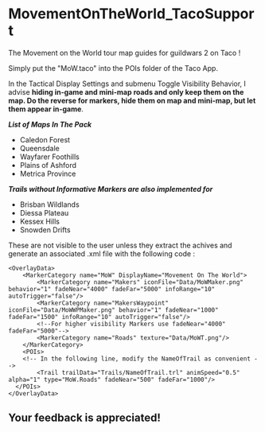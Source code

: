 # MovementOnTheWorld_TacoSupport
The Movement on the World tour map guides for guildwars 2 on Taco ! 

Simply put the "MoW.taco" into the POIs folder of the Taco App. 

In the Tactical Display Settings and submenu Toggle Visibility Behavior, I advise **hiding in-game and mini-map roads and only keep them on the map. Do the reverse for markers, hide them on map and mini-map, but let them appear in-game**. 

___List of Maps In The Pack___
- Caledon Forest
- Queensdale
- Wayfarer Foothills
- Plains of Ashford
- Metrica Province

___Trails without Informative Markers are also implemented for___
- Brisban Wildlands
- Diessa Plateau
- Kessex Hills
- Snowden Drifts 


These are not visible to the user unless they extract the achives and generate an associated .xml file with the following code :
```
<OverlayData>
	<MarkerCategory name="MoW" DisplayName="Movement On The World">
		<MarkerCategory name="Makers" iconFile="Data/MoWMaker.png" behavior="1" fadeNear="4000" fadeFar="5000" infoRange="10" autoTrigger="false"/>
		<MarkerCategory name="MakersWaypoint" iconFile="Data/MoWWPMaker.png" behavior="1" fadeNear="1000" fadeFar="1500" infoRange="10" autoTrigger="false"/>
		<!--For higher visibility Markers use fadeNear="4000" fadeFar="5000"-->
        <MarkerCategory name="Roads" texture="Data/MoWT.png"/>
    </MarkerCategory>
	<POIs>
    <!-- In the following line, modify the NameOfTrail as convenient -->
		<Trail trailData="Trails/NameOfTrail.trl" animSpeed="0.5" alpha="1" type="MoW.Roads" fadeNear="500" fadeFar="1000"/>
  </POIs>
</OverlayData>
```

## **Your feedback is appreciated!**

